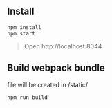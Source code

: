 ## Install ##

    npm install
    npm start
    
> Open http://localhost:8044

## Build webpack bundle ##

file will be created in /static/

    npm run build
